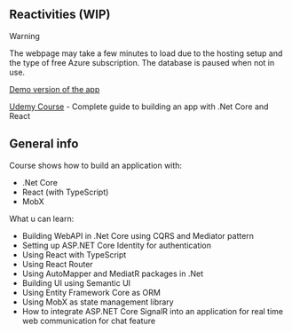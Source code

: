 ##  Reactivities (WIP)

> [!WARNING]
> The webpage may take a few minutes to load due to the hosting setup and the type of free Azure subscription. The database is paused when not in use.

[Demo version of the app](https://natamora-reactivities.azurewebsites.net/)


[Udemy Course](https://www.udemy.com/course/complete-guide-to-building-an-app-with-net-core-and-react/) - Complete guide to building an app with .Net Core and React

## General info
Course shows how to build an application with:
* .Net Core
* React (with TypeScript)
* MobX

What u can learn:
* Building WebAPI in .Net Core using CQRS and Mediator pattern
* Setting up ASP.NET Core Identity for authentication
* Using React with TypeScript
* Using React Router
* Using AutoMapper and MediatR packages in .Net
* Building UI using Semantic UI
* Using Entity Framework Core as ORM
* Using MobX as state management library
* How to integrate ASP.NET Core SignalR into an application for real time web communication for chat feature
